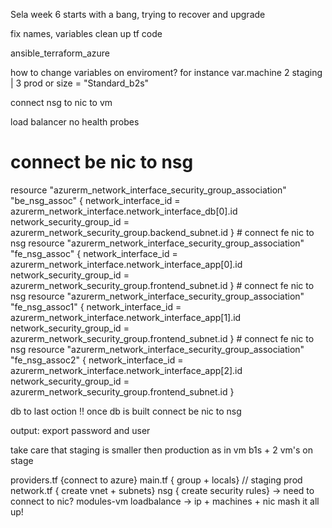 Sela week 6 starts with a bang, trying to recover and upgrade


fix names, variables clean up tf code




ansible_terraform_azure

how to change variables on enviroment?
for instance var.machine 2 staging | 3 prod
or size                   = "Standard_b2s"


connect nsg to nic to vm

load balancer no health probes

# connect be nic to nsg

resource "azurerm_network_interface_security_group_association" "be_nsg_assoc" {
network_interface_id = azurerm_network_interface.network_interface_db[0].id
network_security_group_id = azurerm_network_security_group.backend_subnet.id
} # connect fe nic to nsg
resource "azurerm_network_interface_security_group_association" "fe_nsg_assoc" {
network_interface_id = azurerm_network_interface.network_interface_app[0].id
network_security_group_id = azurerm_network_security_group.frontend_subnet.id
} # connect fe nic to nsg
resource "azurerm_network_interface_security_group_association" "fe_nsg_assoc1" {
network_interface_id = azurerm_network_interface.network_interface_app[1].id
network_security_group_id = azurerm_network_security_group.frontend_subnet.id
} # connect fe nic to nsg
resource "azurerm_network_interface_security_group_association" "fe_nsg_assoc2" {
network_interface_id = azurerm_network_interface.network_interface_app[2].id
network_security_group_id = azurerm_network_security_group.frontend_subnet.id
}

<!-- need to build a deploy-

production | staging -->

db to last oction
!! once db is built
connect be nic to nsg

output:
export password and user

take care that staging is smaller then production as in vm b1s + 2 vm's on stage

providers.tf {connect to azure}
main.tf { group + locals} // staging prod
network.tf { create vnet + subnets}
nsg { create security rules} -> need to connect to nic?
modules-vm
loadbalance -> ip + machines + nic mash it all up!
